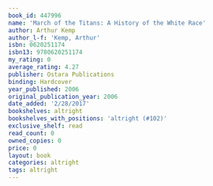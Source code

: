 ```yaml
---
book_id: 447996
name: 'March of the Titans: A History of the White Race'
author: Arthur Kemp
author_l-f: 'Kemp, Arthur'
isbn: 0620251174
isbn13: 9780620251174
my_rating: 0
average_rating: 4.27
publisher: Ostara Publications
binding: Hardcover
year_published: 2006
original_publication_year: 2006
date_added: '2/28/2017'
bookshelves: altright
bookshelves_with_positions: 'altright (#102)'
exclusive_shelf: read
read_count: 0
owned_copies: 0
price: 0
layout: book
categories: altright
tags: altright
---
```

